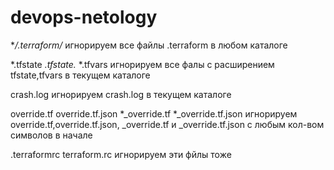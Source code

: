 ﻿# devops-netology 
**/.terraform/*
игнорируем все файлы .terraform  в любом каталоге

*.tfstate
*.tfstate.*
*.tfvars
игнорируем все фалы с расширением tfstate,tfvars в текущем каталоге

crash.log
игнорируем crash.log в текущем каталоге

override.tf
override.tf.json
*_override.tf
*_override.tf.json
игнорируем override.tf,override.tf.json, _override.tf и _override.tf.json с любым кол-вом символов в начале


.terraformrc
terraform.rc
игнорируем эти фйлы тоже